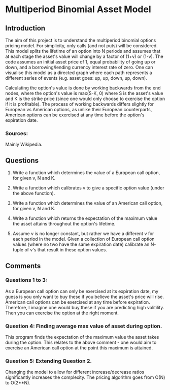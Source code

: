 # Multiperiod Binomial Asset Model

## Introduction

The aim of this project is to understand the multiperiod binomial options pricing model.
For simplicity, only calls (and not puts) will be considered.
This model splits the lifetime of an option into N periods and assumes that at each stage the asset's value will change by a factor of (1+v) or (1-v).
The code assumes an initial asset price of 1, equal probability of going up or down, and a borrowing/lending currency interest rate of zero.
One can visualise this model as a directed graph where each path represents a different series of events (e.g. asset goes: up, up, down, up, down).

Calculating the option's value is done by working backwards from the end nodes, where the option's value is max(S-K, 0) where S is the asset's value and K is the strike price (since one would only choose to exercise the option if it is profitable).
The process of working backwards differs slightly for European vs American options, as unlike their European counterparts, American options can be exercised at any time before the option's expiration date.

### Sources:

Mainly Wikipedia.

## Questions

1. Write a function which determines the value of a European call option, for given v, N and K.

2. Write a function which calibrates v to give a specific option value (under the above function).

3. Write a function which determines the value of an American call option, for given v, N and K.

4. Write a function which returns the expectation of the maximum value the asset attains throughout the option's lifetime.

5. Assume v is no longer constant, but rather we have a different v for each period in the model. Given a collection of European call option values (where no two have the same expiration date) calibrate an N-tuple of v's that result in these option values.

## Comments

### Questions 1 to 3:

As a European call option can only be exercised at its expiration date, my guess is you only want to buy these if you believe the asset's price will rise.
American call options can be exercised at any time before expiration. Therefore, I imagine one would buy these if you are predicting high volitility. Then you can exercise the option at the right moment.

### Question 4: Finding average max value of asset during option.

This program finds the expectation of the maximum value the asset takes during the option. This relates to the above comment - one would aim to exercise an American call option at the point this maximum is attained.

### Question 5: Extending Question 2.

Changing the model to allow for different increase/decrease ratios significantly increases the complexity. The pricing algorithm goes from O(N) to O(2**N).

